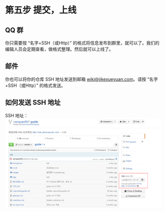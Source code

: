 # 第五步 提交，上线

## QQ 群

你只需要按 “名字+SSH（或Http）” 的格式将信息发布到群里，就可以了。我们的编辑人员会定期查看，做格式整理。然后就可以上线了。

## 邮件

你也可以将你的仓库 SSH 地址发送到邮箱 wiki@jikexueyuan.com。请按 “名字+SSH（或Http）” 的格式发送。

## 如何发送 SSH 地址

SSH 地址：![](images/oper1.png)
